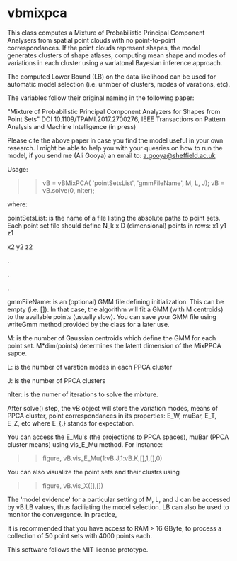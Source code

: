 # vbmixpca
This class computes a Mixture of Probabilistic Principal Component Analysers 
from spatial point clouds with no point-to-point correspondances. If the
point clouds represent shapes, the model generates clusters of shape
atlases, computing mean shape and modes of variations in each cluster using 
a variatonal Bayesian inference approach.

The computed Lower Bound (LB) on the data likelihood can be used for automatic 
model selection (i.e. unmber of clusters, modes of varations, etc).

The variables follow their original naming in the following paper:

"Mixture of Probabilistic Principal Component Analyzers for Shapes from Point Sets" 
DOI 10.1109/TPAMI.2017.2700276, 
IEEE Transactions on Pattern Analysis and Machine Intelligence (in press)
 
 
Please cite the above paper in case you find the model useful in your own
research. I might be able to help you with your quesries on how to run
the model, if you send me (Ali Gooya) an email to: a.gooya@sheffield.ac.uk



Usage:

>> vB = vBMixPCA( 'pointSetsList', 'gmmFileName', M, L, J); 
>> vB = vB.solve(0, nIter);
 
where:
 
pointSetsList:        is the name of a file listing the absolute paths to point sets. Each point
                       set file should define N_k x D (dimensional) points in rows: 
x1 y1 z1

x2 y2 z2

.

.

.

gmmFileName:          is an (optional) GMM file defining initialization. This can
                      be empty (i.e. []). In that case, the algorithm will fit a GMM (with M
                      centroids) to the available points (usually slow). You can save your GMM file using
                      writeGmm method provided by the class for a later use.
 
M:                    is the number of Gaussian centroids which define the GMM for each point
                      set. M*dim(points) determines the latent dimension of the MixPPCA sapce.

L:                    is the number of varation modes in each PPCA cluster

J:                    is the number of PPCA clusters

nIter:                is the numer of iterations to solve the mixture. 

After solve() step,  the vB object will store the variation modes, means of PPCA cluster,
point correspondances in its properties: E_W, muBar, E_T, E_Z, etc
where E_{.} stands for expectation. 

You can access the E_Mu's (the projections to PPCA spaces), muBar (PPCA cluster means) using vis_E_Mu
method. For instance:

>> figure, vB.vis_E_Mu(1:vB.J,1:vB.K,[],1,[],0)

You can also visualize the point sets and their clustrs using

>> figure, vB.vis_X([],[])

The 'model evidence' for a particular setting of M, L, and J can be
accessed by vB.LB values, thus faciliating the model selection. LB can
also be used to monitor the convergence. In practice, 

It is recommended that you have access to RAM > 16 GByte, to process a
collection of 50 point sets with 4000 points each. 

This software follows the MIT license prototype.
